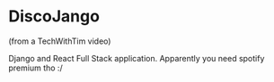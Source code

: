 # DiscoJango

(from a TechWithTim video)

Django and React Full Stack application.
Apparently you need spotify premium tho :/

